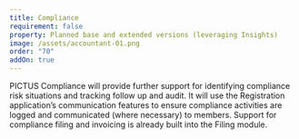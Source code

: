 ```yaml
---
title: Compliance
requirement: false
property: Planned base and extended versions (leveraging Insights)
image: /assets/accountant-01.png
order: "70"
addOn: true
---
```

PICTUS Compliance will provide further support for identifying compliance risk situations and tracking follow up and audit. It will use the Registration application’s communication features to ensure compliance activities are logged and communicated (where necessary) to members. Support for compliance filing and invoicing is already built into the Filing module.